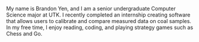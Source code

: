 My name is Brandon Yen, and I am a senior undergraduate Computer Science major at UTK. 
I recently completed an internship creating software that allows users to calibrate and compare measured data on coal samples.
In my free time, I enjoy reading, coding, and playing strategy games such as Chess and Go. 
